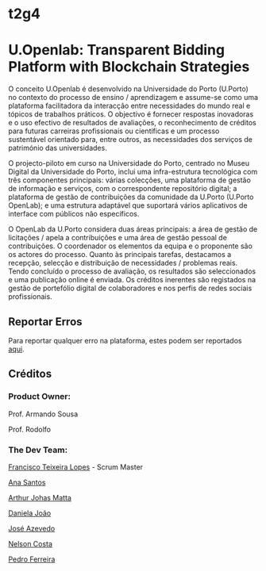 # t2g4
# U.Openlab: Transparent Bidding Platform with Blockchain Strategies

O conceito U.Openlab é desenvolvido na Universidade do Porto (U.Porto) no contexto do processo de ensino / aprendizagem e assume-se como uma plataforma facilitadora da interacção entre necessidades do mundo real e tópicos de trabalhos práticos. O objectivo é fornecer respostas inovadoras e o uso efectivo de resultados de avaliações, o reconhecimento de créditos para futuras carreiras profissionais ou científicas e um processo sustentável orientado para, entre outros, as necessidades dos serviços de património das universidades.

O projecto-piloto em curso na Universidade do Porto, centrado no Museu Digital da Universidade do Porto, inclui uma infra-estrutura tecnológica com três componentes principais: várias colecções, uma plataforma de gestão de informação e serviços, com o correspondente repositório digital; a plataforma de gestão de contribuições da comunidade da U.Porto (U.Porto OpenLab); e uma estrutura adaptável que suportará vários aplicativos de interface com públicos não específicos.

O OpenLab da U.Porto considera duas áreas principais: a área de gestão de licitações / apela a contribuições e uma área de gestão pessoal de contribuições. O coordenador os elementos da equipa e o proponente são os actores do processo. Quanto às principais tarefas, destacamos a recepção, selecção e distribuição de necessidades / problemas reais. Tendo concluído o processo de avaliação, os resultados são seleccionados e uma publicação online é enviada. Os créditos inerentes são registados na gestão de portefólio digital de colaboradores e nos perfis de redes sociais profissionais.

## Reportar Erros

Para reportar qualquer erro na plataforma, estes podem ser reportados [aqui](https://gitlab.com/ldso18-19/t2g4/issues).

## Créditos

### Product Owner:

Prof. Armando Sousa

Prof. Rodolfo

### The Dev Team:

[Francisco Teixeira Lopes](https://gitlab.com/EZSPECIAL) - Scrum Master

[Ana Santos](https://gitlab.com/anaezes)

[Arthur Johas Matta](https://gitlab.com/arthurmatta)

[Daniela João](https://gitlab.com/dan_joao)

[José Azevedo](https://gitlab.com/zemafaz)

[Nelson Costa](https://gitlab.com/mrnelsoncosta)

[Pedro Ferreira](https://gitlab.com/pmsf)

